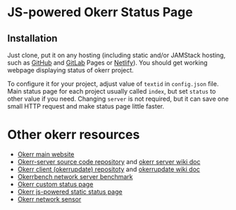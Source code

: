 # JS-powered Okerr Status Page

## Installation 
Just clone, put it on any hosting (including static and/or JAMStack hosting, such as [GitHub](https://pages.github.com/) and [GitLab](https://about.gitlab.com/stages-devops-lifecycle/pages/) Pages or [Netlify](https://netlify.com/)).
You should get working webpage displaying status of okerr project.

To configure it for your project, adjust value of `textid` in `config.json` file. 
Main status page for each project usually called `index`, but set `status` to other value if you need. Changing 
`server` is not required, but it can save one small HTTP request and make status page little faster.

# Other okerr resources
- [Okerr main website](https://okerr.com/)
- [Okerr-server source code repository](gitlab.com/yaroslaff/okerr-dev/) and [okerr server wiki doc](https://gitlab.com/yaroslaff/okerr-dev/wikis/)
- [Okerr client (okerrupdate) repositoty](https://gitlab.com/yaroslaff/okerrupdate) and [okerrupdate wiki doc](https://gitlab.com/yaroslaff/okerrupdate/wikis/)
- [Okerrbench network server benchmark](https://gitlab.com/yaroslaff/okerrbench)
- [Okerr custom status page](https://gitlab.com/yaroslaff/okerr-status)
- [Okerr js-powered static status page](https://gitlab.com/yaroslaff/okerrstatusjs)
- [Okerr network sensor](https://gitlab.com/yaroslaff/sensor)
 
 